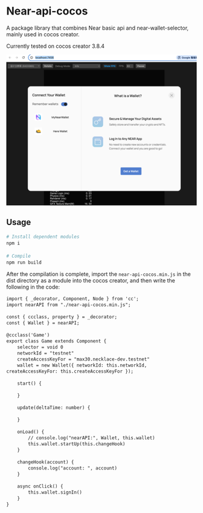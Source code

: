 # Near-api-cocos

A package library that combines Near basic api and near-wallet-selector, mainly used in cocos creator.

Currently tested on cocos creator 3.8.4

![example](example.png "example")

## Usage
```bash
# Install dependent modules
npm i

# Compile
npm run build
```

After the compilation is complete, import the ```near-api-cocos.min.js``` in the dist directory as a module into the cocos creator, and then write the following in the code:
```
import { _decorator, Component, Node } from 'cc';
import nearAPI from "./near-api-cocos.min.js";

const { ccclass, property } = _decorator;
const { Wallet } = nearAPI;

@ccclass('Game')
export class Game extends Component {
    selector = void 0
    networkId = "testnet"
    createAccessKeyFor = "max30.necklace-dev.testnet"
    wallet = new Wallet({ networkId: this.networkId, createAccessKeyFor: this.createAccessKeyFor });

    start() {

    }

    update(deltaTime: number) {

    }

    onLoad() {
        // console.log("nearAPI:", Wallet, this.wallet)
        this.wallet.startUp(this.changeHook)
    }

    changeHook(account) {
        console.log("account: ", account)
    }

    async onClick() {
        this.wallet.signIn()
    }
}
```